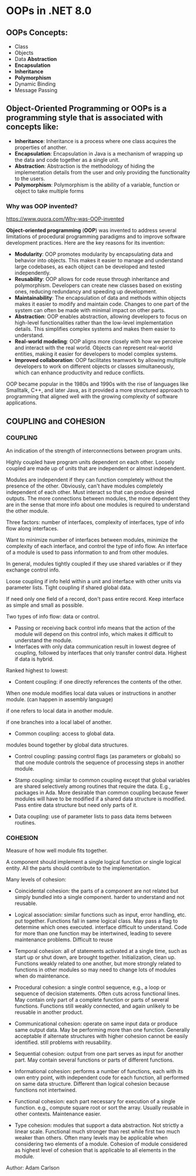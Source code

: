 # OOPs in .NET 8.0

## OOPs Concepts:

+ Class
+ Objects
+ Data **Abstraction**
+ **Encapsulation**
+ **Inheritance**
+ **Polymorphism**
+ Dynamic Binding
+ Message Passing

## Object-Oriented Programming or OOPs is a programming style that is associated with concepts like:

+ **Inheritance**: Inheritance is a process where one class acquires the properties of another.
+ **Encapsulation**: Encapsulation in Java is a mechanism of wrapping up the data and code together as a single unit.
+ **Abstraction**: Abstraction is the methodology of hiding the implementation details from the user and only providing the functionality to the users.
+ **Polymorphism**: Polymorphism is the ability of a variable, function or object to take multiple forms

### Why was OOP invented?

https://www.quora.com/Why-was-OOP-invented

**Object-oriented programming** (**OOP**) was invented to address several limitations of procedural programming paradigms and to improve software development practices. Here are the key reasons for its invention:

+ **Modularity**: OOP promotes modularity by encapsulating data and behavior into objects. This makes it easier to manage and understand large codebases, as each object can be developed and tested independently.
+ **Reusability**: OOP allows for code reuse through inheritance and polymorphism. Developers can create new classes based on existing ones, reducing redundancy and speeding up development.
+ **Maintainability**: The encapsulation of data and methods within objects makes it easier to modify and maintain code. Changes to one part of the system can often be made with minimal impact on other parts.
+ **Abstraction**: OOP enables abstraction, allowing developers to focus on high-level functionalities rather than the low-level implementation details. This simplifies complex systems and makes them easier to understand.
+ **Real-world modeling**: OOP aligns more closely with how we perceive and interact with the real world. Objects can represent real-world entities, making it easier for developers to model complex systems.
+ **Improved collaboration**: OOP facilitates teamwork by allowing multiple developers to work on different objects or classes simultaneously, which can enhance productivity and reduce conflicts.

OOP became popular in the 1980s and 1990s with the rise of languages like Smalltalk, C++, and later Java, as it provided a more structured approach to programming that aligned well with the growing complexity of software applications.

## COUPLING and COHESION

### COUPLING

An indication of the strength of interconnections between program units.

Highly coupled have program units dependent on each other. Loosely coupled are made up of units that are independent or almost independent.

Modules are independent if they can function completely without the presence of the other. Obviously, can't have modules completely independent of each other. Must interact so that can produce desired outputs. The more connections between modules, the more dependent they are in the sense that more info about one modules is required to understand the other module.

Three factors: number of interfaces, complexity of interfaces, type of info flow along interfaces.

Want to minimize number of interfaces between modules, minimize the complexity of each interface, and control the type of info flow. An interface of a module is used to pass information to and from other modules.

In general, modules tightly coupled if they use shared variables or if they exchange control info.

Loose coupling if info held within a unit and interface with other units via parameter lists. Tight coupling if shared global data.

If need only one field of a record, don't pass entire record. Keep interface as simple and small as possible.

Two types of info flow: data or control.

+ Passing or receiving back control info means that the action of the module will depend on this control info, which makes it difficult to understand the module.
+ Interfaces with only data communication result in lowest degree of coupling, followed by interfaces that only transfer control data. Highest if data is hybrid.

Ranked highest to lowest:

+ Content coupling: if one directly references the contents of the other.

When one module modifies local data values or instructions in another module. (can happen in assembly language)

if one refers to local data in another module.

if one branches into a local label of another.


+ Common coupling: access to global data.

modules bound together by global data structures.


+ Control coupling: passing control flags (as parameters or globals) so that one module controls the sequence of processing steps in another module.

+ Stamp coupling: similar to common coupling except that global variables are shared selectively among routines that require the data. E.g., packages in Ada. More desirable than common coupling because fewer modules will have to be modified if a shared data structure is modified. Pass entire data structure but need only parts of it.

+ Data coupling: use of parameter lists to pass data items between routines.

### COHESION

Measure of how well module fits together.

A component should implement a single logical function or single logical entity. All the parts should contribute to the implementation.

Many levels of cohesion:


+ Coincidental cohesion: the parts of a component are not related but simply bundled into a single component.
harder to understand and not reusable.


+ Logical association: similar functions such as input, error handling, etc. put together. Functions fall in same logical class. May pass a flag to determine which ones executed.
interface difficult to understand. Code for more than one function may be intertwined, leading to severe maintenance problems. Difficult to reuse


+ Temporal cohesion: all of statements activated at a single time, such as start up or shut down, are brought together. Initialization, clean up.
Functions weakly related to one another, but more strongly related to functions in other modules so may need to change lots of modules when do maintenance.


+ Procedural cohesion: a single control sequence, e.g., a loop or sequence of decision statements. Often cuts across functional lines. May contain only part of a complete function or parts of several functions.
Functions still weakly connected, and again unlikely to be reusable in another product.


+ Communicational cohesion: operate on same input data or produce same output data. May be performing more than one function. Generally acceptable if alternate structures with higher cohesion cannot be easily identified.
still problems with reusability.


+ Sequential cohesion: output from one part serves as input for another part. May contain several functions or parts of different functions.

+ Informational cohesion: performs a number of functions, each with its own entry point, with independent code for each function, all performed on same data structure. Different than logical cohesion because functions not intertwined.

+ Functional cohesion: each part necessary for execution of a single function. e.g., compute square root or sort the array.
Usually reusable in other contexts. Maintenance easier.


+ Type cohesion: modules that support a data abstraction.
Not strictly a linear scale. Functional much stronger than rest while first two much weaker than others. Often many levels may be applicable when considering two elements of a module. Cohesion of module considered as highest level of cohesion that is applicable to all elements in the module.

Author: Adam Carlson
